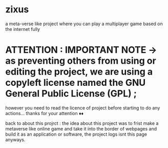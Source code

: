 # zixus
a meta-verse like project where you can play a multiplayer game based on the internet fully

# ATTENTION : IMPORTANT NOTE → as preventing others from using or editing the project, we are using a copyleft license named the GNU General Public License (GPL) ;
however you need to read the licence of project before starting to do any actions... thanks for your attention ♦♦

back to about this projrct :
the idea about this project was to frist make a metaverse like online game and take it into the border of webpages and build it as an application or software, the project logs isnt this page anyways.
